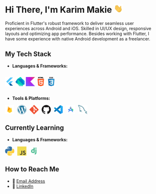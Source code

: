 # Hi There, I'm Karim Makie <img src="icons/Hi.gif" width="29px" alt="hi">

Proficient in Flutter's robust framework to deliver seamless user experiences across Android and iOS.
Skilled in UI/UX design, responsive layouts and optimizing app performance.
Besides working with Flutter, I have some experience with native Android development as a freelancer.

## My Tech Stack

- **Languages & Frameworks:**

<div style="display: flex; gap: 10px; align-items: center;">

 <a href="https://flutter.dev/" title="Flutter"><img src="icons/flutter.png" alt="Flutter" width="30" height="30" /></a>
   <a href="https://dart.dev/" title="Dart"><img src="icons/dart.png" alt="Dart" width="30" height="30" /></a>
 <a href="https://kotlinlang.org/" title="Kotlin"><img src="icons/kotlin.png" alt="Kotlin" width="30" height="30" /></a>
 <a href="https://developer.mozilla.org/en-US/docs/Web/HTML" title="HTML"><img src="icons/html.png" alt="HTML" width="30" height="30" /></a>
<a href="https://developer.mozilla.org/en-US/docs/Web/CSS" title="CSS"><img src="icons/css.png" alt="CSS" width="30" height="30" /></a>

  </div>

- **Tools & Platforms:**

<div style="display: flex; gap: 10px; align-items: center;">
   <a href="https://firebase.google.com/" title="Firebase"><img src="icons/firebase.png" alt="Firebase" width="30" height="30" /></a>
   <a href="https://wordpress.org/" title="WordPress"><img src="icons/wordpress.png" alt="WordPress" width="30" height="30" /></a>
   <a href="https://git-scm.com/" title="Git"><img src="icons/git.png" alt="Git" width="30" height="30" /></a>
   <a href="https://github.com/" title="GitHub"><img src="icons/github.png" alt="GitHub" width="30" height="30" /></a>
   <a href="https://code.visualstudio.com/" title="VS Code"><img src="icons/vscode.png" alt="VS Code" width="30" height="30" /></a>
   <a href="https://developer.android.com/studio" title="Android Studio"><img src="icons/android_studio.png" alt="Android Studio" width="30" height="30" /></a>
   <a href="https://www.mysql.com/" title="MySQL"><img src="icons/mysql.png" alt="MySQL" width="30" height="30" /></a>
  </div>

## Currently Learning

- **Languages & Frameworks:**

<div style="display: flex; gap: 10px; align-items: center;">
   <a href="https://www.python.org/" title="Python"><img src="icons/python.png" alt="Python" width="30" height="30" /></a>
   <a href="https://www.javascript.com/" title="JavaScript"><img src="icons/javascript.png" alt="JavaScript" width="30" height="30" /></a>
   <a href="https://www.djangoproject.com/" title="Django"><img src="icons/django.png" alt="Django" width="30" height="30" /></a>
  </div>

## How to Reach Me

- 📧 [Email Address](kmakki48@gmail.com)
- 💼 [LinkedIn](https://www.linkedin.com/in/karim-makki-ba129a206/)
